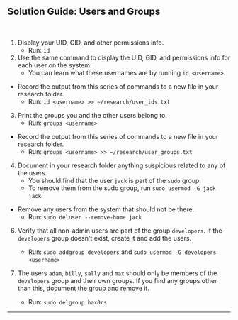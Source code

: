 ## Solution Guide: Users and Groups
​
1. Display your UID, GID, and other permissions info.
    - Run: `id`
​
2. Use the same command to display the UID, GID, and permissions info for each user on the system.
    - You can learn what these usernames are by running `id <username>`.
​
- Record the output from this series of commands to a new file in your research folder.
​
    - Run: `id <username> >> ~/research/user_ids.txt`
​
3. Print the groups you and the other users belong to.
​
    - Run: `groups <username>`
​
- Record the output from this series of commands to a new file in your research folder.
​
    - Run: `groups <username> >> ~/research/user_groups.txt`
​
4. Document in your research folder anything suspicious related to any of the users.
​
    - You should find that the user `jack` is part of the `sudo` group.
​
    - To remove them from the sudo group, run `sudo usermod -G jack jack`.
​
- Remove any users from the system that should not be there.
​
    - Run: `sudo deluser --remove-home jack`
​
6. Verify that all non-admin users are part of the group `developers`. If the `developers` group doesn't exist, create it and add the users.
​
    - Run: `sudo addgroup developers` and `sudo usermod -G developers <username>`
​

7. The users `adam`, `billy`, `sally` and `max` should only be members of the `developers` group and their own groups. If you find any groups other than this, document the group and remove it.
​
    - Run: `sudo delgroup hax0rs`
​
​
---
​
